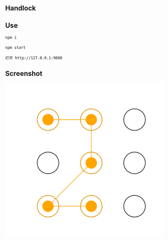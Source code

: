 ## Handlock

## Use

```
npm i

npm start

打开 http://127.0.0.1:9000
```
## Screenshot

![](./img/screenshot.png)
